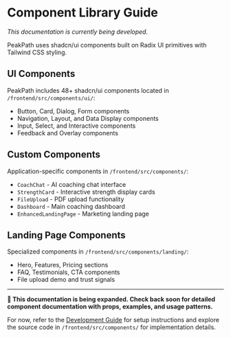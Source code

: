 # Component Library Guide

*This documentation is currently being developed.*

PeakPath uses shadcn/ui components built on Radix UI primitives with Tailwind CSS styling.

## UI Components

PeakPath includes 48+ shadcn/ui components located in `/frontend/src/components/ui/`:

- Button, Card, Dialog, Form components
- Navigation, Layout, and Data Display components
- Input, Select, and Interactive components
- Feedback and Overlay components

## Custom Components

Application-specific components in `/frontend/src/components/`:

- `CoachChat` - AI coaching chat interface
- `StrengthCard` - Interactive strength display cards
- `FileUpload` - PDF upload functionality
- `Dashboard` - Main coaching dashboard
- `EnhancedLandingPage` - Marketing landing page

## Landing Page Components

Specialized components in `/frontend/src/components/landing/`:

- Hero, Features, Pricing sections
- FAQ, Testimonials, CTA components
- File upload demo and trust signals

---

**🚧 This documentation is being expanded. Check back soon for detailed component documentation with props, examples, and usage patterns.**

For now, refer to the [Development Guide](development.md) for setup instructions and explore the source code in `/frontend/src/components/` for implementation details.